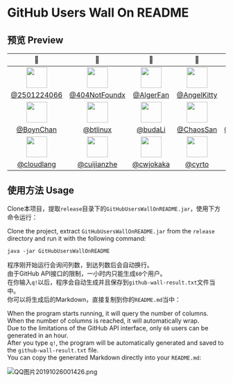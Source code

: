 # GitHub Users Wall On README

## 预览 Preview

|:construction_worker:|:construction_worker:|:construction_worker:|:construction_worker:|:construction_worker:|:construction_worker:|
|:-------------------:|:-------------------:|:-------------------:|:-------------------:|:-------------------:|:-------------------:|
|<img height='48' width='48' src='https://avatars1.githubusercontent.com/u/32894108?v=4'>|<img height='48' width='48' src='https://avatars2.githubusercontent.com/u/29498384?v=4'>|<img height='48' width='48' src='https://avatars0.githubusercontent.com/u/38367204?v=4'>|<img height='48' width='48' src='https://avatars2.githubusercontent.com/u/30405643?v=4'>|<img height='48' width='48' src='https://avatars1.githubusercontent.com/u/34887700?v=4'>|<img height='48' width='48' src='https://avatars1.githubusercontent.com/u/22362346?v=4'>|
|[@2501224066](https://github.com/2501224066)|[@404NotFoundx](https://github.com/404NotFoundx)|[@AlgerFan](https://github.com/AlgerFan)|[@AngelKitty](https://github.com/AngelKitty)|[@aturX](https://github.com/aturX)|[@bayllech](https://github.com/bayllech)|
|<img height='48' width='48' src='https://avatars3.githubusercontent.com/u/30694270?v=4'>|<img height='48' width='48' src='https://avatars3.githubusercontent.com/u/51190041?v=4'>|<img height='48' width='48' src='https://avatars1.githubusercontent.com/u/31475416?v=4'>|<img height='48' width='48' src='https://avatars2.githubusercontent.com/u/37653356?v=4'>|<img height='48' width='48' src='https://avatars0.githubusercontent.com/u/42088872?v=4'>|<img height='48' width='48' src='https://avatars3.githubusercontent.com/u/19605465?v=4'>|
|[@BoynChan](https://github.com/BoynChan)|[@btlinux](https://github.com/btlinux)|[@budaLi](https://github.com/budaLi)|[@ChaosSan](https://github.com/ChaosSan)|[@ChungZH](https://github.com/ChungZH)|[@churlee](https://github.com/churlee)|
|<img height='48' width='48' src='https://avatars2.githubusercontent.com/u/30916952?v=4'>|<img height='48' width='48' src='https://avatars1.githubusercontent.com/u/48144475?v=4'>|<img height='48' width='48' src='https://avatars2.githubusercontent.com/u/11486637?v=4'>|<img height='48' width='48' src='https://avatars2.githubusercontent.com/u/17877883?v=4'>|<img height='48' width='48' src='https://avatars0.githubusercontent.com/u/45585937?v=4'>|<img height='48' width='48' src='https://avatars2.githubusercontent.com/u/40517872?v=4'>|
|[@cloudlang](https://github.com/cloudlang)|[@cuijianzhe](https://github.com/cuijianzhe)|[@cwjokaka](https://github.com/cwjokaka)|[@cyrto](https://github.com/cyrto)|[@d1y](https://github.com/d1y)|[@danbai225](https://github.com/danbai225)|

## 使用方法 Usage

Clone本项目，提取`release`目录下的`GitHubUsersWallOnREADME.jar`，使用下方命令运行：

Clone the project, extract `GitHubUsersWallOnREADME.jar` from the `release` directory and run it with the following command:

```
java -jar GitHubUsersWallOnREADME
```

程序刚开始运行会询问列数，到达列数后会自动换行。  
由于GitHub API接口的限制，一小时内只能生成`60`个用户。  
在你输入`q!`以后，程序会自动生成并且保存到`github-wall-result.txt`文件当中。  
你可以将生成后的Markdown，直接复制到你的`README.md`当中：

When the program starts running, it will query the number of columns. When the number of columns is reached, it will automatically wrap.  
Due to the limitations of the GitHub API interface, only `60` users can be generated in an hour.  
After you type `q!`, the program will be automatically generated and saved to the `github-wall-result.txt` file.  
You can copy the generated Markdown directly into your `README.md`:

![QQ图片20191026001426.png](https://pic.stackoverflow.wiki/uploadImages/8c758623-cb66-4cd1-a279-526eced6c02b.png)
